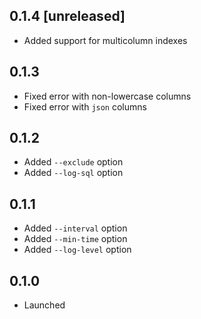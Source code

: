 ## 0.1.4 [unreleased]

- Added support for multicolumn indexes

## 0.1.3

- Fixed error with non-lowercase columns
- Fixed error with `json` columns

## 0.1.2

- Added `--exclude` option
- Added `--log-sql` option

## 0.1.1

- Added `--interval` option
- Added `--min-time` option
- Added `--log-level` option

## 0.1.0

- Launched
